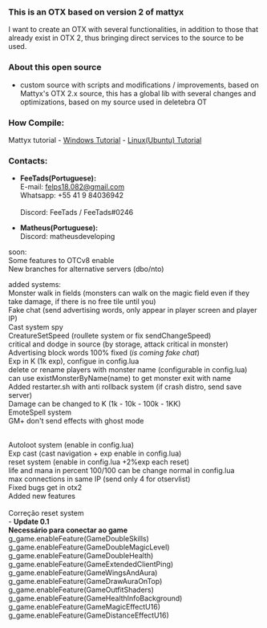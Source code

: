 ### This is an OTX based on version 2 of mattyx
I want to create an OTX with several functionalities, in addition to those that already exist in OTX 2, thus bringing direct services to the source to be used.

### About this open source
  - custom source with scripts and modifications / improvements, based on Mattyx's OTX 2.x source, this has a global lib with several changes and optimizations, based on my source used in deletebra OT

### How Compile:
Mattyx tutorial - [Windows Tutorial](https://github.com/mattyx14/otxserver/wiki/Compilling-on-Windows) - [Linux(Ubuntu) Tutorial](https://github.com/FeTads/otxserver/wiki/Compiling-OTXSERVER-by-FeTads-on-Ubuntu)

### Contacts:
- <b>FeeTads(Portuguese):</b><br>
E-mail: felps18.082@gmail.com<br>
Whatsapp: +55 41 9 84036942<br><br>
Discord: FeeTads / FeeTads#0246<br>

- <b>Matheus(Portuguese):</b><br>
Discord: matheusdeveloping


soon:<br>
Some features to OTCv8 enable<br>
New branches for alternative servers (dbo/nto)<br>


added systems:<br>
Monster walk in fields (monsters can walk on the magic field even if they take damage, if there is no free tile until you)<br>
Fake chat (send advertising words, only appear in player screen and player IP)<br>
Cast system spy<br>
CreatureSetSpeed (roullete system or fix sendChangeSpeed)<br>
critical and dodge in source (by storage, attack critical in monster)<br>
Advertising block words 100% fixed (*is coming fake chat*)<br>
Exp in K (1k exp), configue in config.lua<br>
delete or rename players with monster name (configurable in config.lua) <br> 
can use existMonsterByName(name) to get monster exit with name<br>
Added restarter.sh with anti rollback system (if crash distro, send save server)<br>
Damage can be changed to K (1k - 10k - 100k - 1KK)<br>
EmoteSpell system<br>
GM+ don't send effects with ghost mode<br>

<br>
Autoloot system (enable in config.lua)<br>
Exp cast (cast navigation + exp enable in config.lua)<br>
reset system (enable in config.lua +2%exp each reset)<br>
life and mana in percent 100/100 can be change normal in config.lua<br>
max connections in same IP (send only 4 for otservlist)<br>
Fixed bugs get in otx2<br>
Added new features<br>

<br>
Correção reset system<br>
- <b>Update 0.1</b><br>
<b>Necessário para conectar ao game</b><br>
g_game.enableFeature(GameDoubleSkills)<br>
g_game.enableFeature(GameDoubleMagicLevel)<br>
g_game.enableFeature(GameDoubleHealth)<br>
g_game.enableFeature(GameExtendedClientPing)<br>
g_game.enableFeature(GameWingsAndAura)<br>
g_game.enableFeature(GameDrawAuraOnTop)<br>
g_game.enableFeature(GameOutfitShaders)<br>
g_game.enableFeature(GameHealthInfoBackground)<br>
g_game.enableFeature(GameMagicEffectU16)<br>
g_game.enableFeature(GameDistanceEffectU16)






